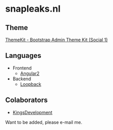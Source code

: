 # snapleaks.nl

## Theme
[ThemeKit - Bootstrap Admin Theme Kit (Social 1)](https://themeforest.net/item/themekit-bootstrap-admin-theme-kit/6767145)

## Languages
- Frontend
    - [Angular2](https://angular.io)
- Backend
    - [Loopback](https://loopback.io)

## Colaborators
- [KingsDevelopment](https://github.com/KingsDevelopment)

Want to be added, please e-mail me.
